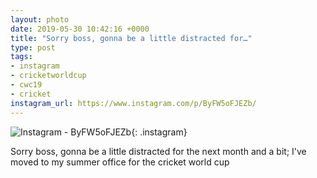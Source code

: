 ```yaml
---
layout: photo
date: 2019-05-30 10:42:16 +0000
title: "Sorry boss, gonna be a little distracted for…"
type: post
tags:
- instagram
- cricketworldcup
- cwc19
- cricket
instagram_url: https://www.instagram.com/p/ByFW5oFJEZb/
---
```


![Instagram - ByFW5oFJEZb](https://colinseymour.co.uk/img/ByFW5oFJEZb.jpg){: .instagram}

Sorry boss, gonna be a little distracted for the next month and a bit; I've moved to my summer office for the cricket world cup   
